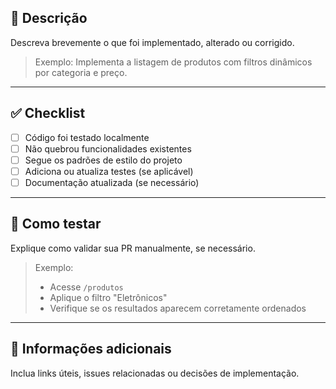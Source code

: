 ## 📄 Descrição
Descreva brevemente o que foi implementado, alterado ou corrigido.

> Exemplo: Implementa a listagem de produtos com filtros dinâmicos por categoria e preço.

---

## ✅ Checklist

- [ ] Código foi testado localmente
- [ ] Não quebrou funcionalidades existentes
- [ ] Segue os padrões de estilo do projeto
- [ ] Adiciona ou atualiza testes (se aplicável)
- [ ] Documentação atualizada (se necessário)

---

## 🔎 Como testar
Explique como validar sua PR manualmente, se necessário.

> Exemplo:
> - Acesse `/produtos`
> - Aplique o filtro "Eletrônicos"
> - Verifique se os resultados aparecem corretamente ordenados

---

## 📎 Informações adicionais
Inclua links úteis, issues relacionadas ou decisões de implementação.